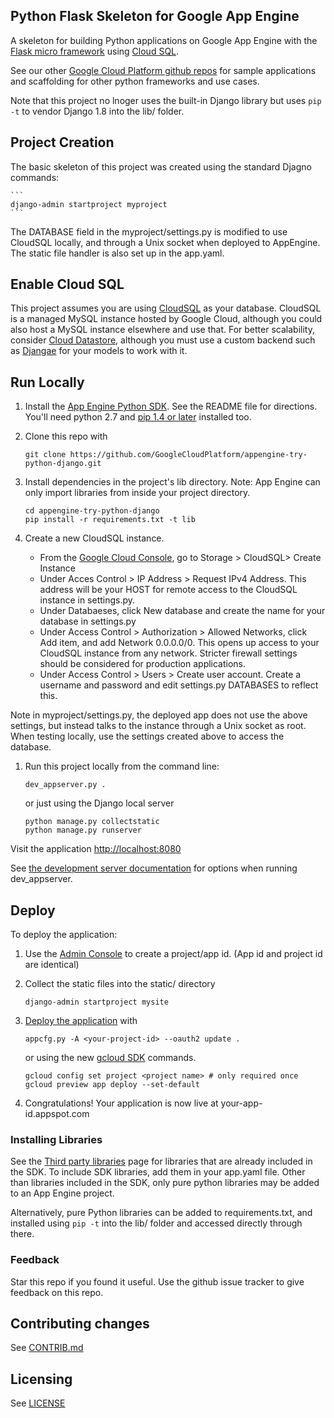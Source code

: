 ## Python Flask Skeleton for Google App Engine

A skeleton for building Python applications on Google App Engine with the
[Flask micro framework](http://flask.pocoo.org) using 
[Cloud SQL](https://cloud.google.com/sql/docs/introduction).

See our other [Google Cloud Platform github
repos](https://github.com/GoogleCloudPlatform) for sample applications and
scaffolding for other python frameworks and use cases.

Note that this project no lnoger uses the built-in Django library but
uses `pip -t` to vendor Django 1.8 into the lib/ folder. 

## Project Creation

The basic skeleton of this project was created using the standard Djagno commands:

    ```
    django-admin startproject myproject
    ```

The DATABASE field in the myproject/settings.py is modified to use CloudSQL locally, and through
a Unix socket when deployed to AppEngine. The static file handler is also set up 
in the app.yaml.

## Enable Cloud SQL

This project assumes you are using [CloudSQL](https://cloud.google.com/sql/docs/introduction)
as your database. CloudSQL is a managed MySQL instance hosted by Google Cloud, although you
could also host a MySQL instance elsewhere and use that. For better scalability, consider
[Cloud Datastore](https://cloud.google.com/datastore/docs/concepts/overview?hl=en), although
you must use a custom backend such as [Djangae](https://github.com/potatolondon/djangae) for your
models to work with it.

## Run Locally
1. Install the [App Engine Python SDK](https://developers.google.com/appengine/downloads).
See the README file for directions. You'll need python 2.7 and [pip 1.4 or later](http://www.pip-installer.org/en/latest/installing.html) installed too.

1. Clone this repo with

   ```
   git clone https://github.com/GoogleCloudPlatform/appengine-try-python-django.git
   ```
1. Install dependencies in the project's lib directory.
   Note: App Engine can only import libraries from inside your project directory.

   ```
   cd appengine-try-python-django
   pip install -r requirements.txt -t lib
   ```
1. Create a new CloudSQL instance. 
    * From the [Google Cloud Console](http://console.developer.google.com), go to Storage > CloudSQL> Create Instance
    * Under Acces Control > IP Address > Request IPv4 Address. This address will be your HOST for remote access to the 
      CloudSQL instance in settings.py.
    * Under Databaeses, click New database and create the name for your database in settings.py
    * Under Access Control > Authorization > Allowed Networks, click Add item, and add Network 0.0.0.0/0. This opens up
      access to your CloudSQL instance from any network. Stricter firewall settings should be considered for production
      applications.
    * Under Access Control > Users > Create user account. Create a username and password and edit settings.py DATABASES
      to reflect this. 

Note in myproject/settings.py, the deployed app does not use the above settings, but instead talks to the instance through a Unix
socket as root. When testing locally, use the settings created above to access the database.

1. Run this project locally from the command line:

   ```
   dev_appserver.py .
   ```

   or just using the Django local server
   ```
   python manage.py collectstatic
   python manage.py runserver
   ```

Visit the application [http://localhost:8080](http://localhost:8080)

See [the development server documentation](https://developers.google.com/appengine/docs/python/tools/devserver)
for options when running dev_appserver.

## Deploy
To deploy the application:

1. Use the [Admin Console](https://appengine.google.com) to create a
   project/app id. (App id and project id are identical)
1. Collect the static files into the static/ directory
   ```
   django-admin startproject mysite
   ```
1. [Deploy the
   application](https://developers.google.com/appengine/docs/python/tools/uploadinganapp) with

   ```
   appcfg.py -A <your-project-id> --oauth2 update .
   ```

   or using the new [gcloud SDK](https://cloud.google.com/sdk/?hl=en) commands.
   ```
   gcloud config set project <project name> # only required once
   gcloud preview app deploy --set-default
   ```

1. Congratulations!  Your application is now live at your-app-id.appspot.com

### Installing Libraries
See the [Third party
libraries](https://developers.google.com/appengine/docs/python/tools/libraries27)
page for libraries that are already included in the SDK.  To include SDK
libraries, add them in your app.yaml file. Other than libraries included in
the SDK, only pure python libraries may be added to an App Engine project.

Alternatively, pure Python libraries can be added to requirements.txt, and
installed using `pip -t` into the lib/ folder and accessed directly through
there.

### Feedback
Star this repo if you found it useful. Use the github issue tracker to give
feedback on this repo.

## Contributing changes
See [CONTRIB.md](CONTRIB.md)

## Licensing
See [LICENSE](LICENSE)
